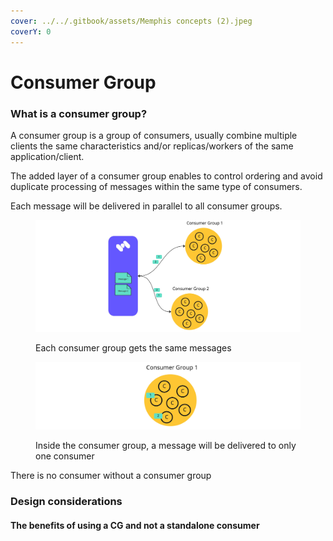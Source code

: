 ```yaml
---
cover: ../../.gitbook/assets/Memphis concepts (2).jpeg
coverY: 0
---
```


# Consumer Group

### What is a consumer group?

A consumer group is a group of consumers, usually combine multiple clients the same characteristics and/or replicas/workers of the same application/client.

The added layer of a consumer group enables to control ordering and avoid duplicate processing of messages within the same type of consumers.

Each message will be delivered in parallel to all consumer groups.

<figure><img src="../../.gitbook/assets/consumer group.jpeg" alt=""><figcaption><p>Each consumer group gets the same messages</p></figcaption></figure>

<figure><img src="../../.gitbook/assets/consumer group 2.jpeg" alt=""><figcaption><p>Inside the consumer group, a message will be delivered to only one consumer</p></figcaption></figure>

There is no consumer without a consumer group

### Design considerations

#### The benefits of using a CG and not a standalone consumer
